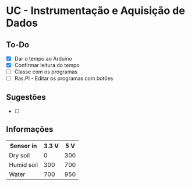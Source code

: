 # UC - Instrumentação e Aquisição de Dados

## To-Do
- [X] Dar o tempo ao Arduino
- [X] Confirmar leitura do tempo
- [ ] Classe com os programas
- [ ] Ras.PI - Editar os programas com botões

## Sugestões
- [ ] 

## Informações
<table>
	<tr>
		<th>Sensor in</th>
		<th>3.3 V</th>
		<th>5 V</th>
  	</tr>
  	<tr>
    	<td>Dry soil</td>
    	<td>0</td>
    	<td>300</td>
  	</tr>
  	<tr>
		<td>Humid soil</td>
		<td>300</td>
		<td>700</td>
  	</tr>
  	<tr>
		<td>Water</td>
		<td>700</td>
		<td>950</td>
  	</tr>
</table>
